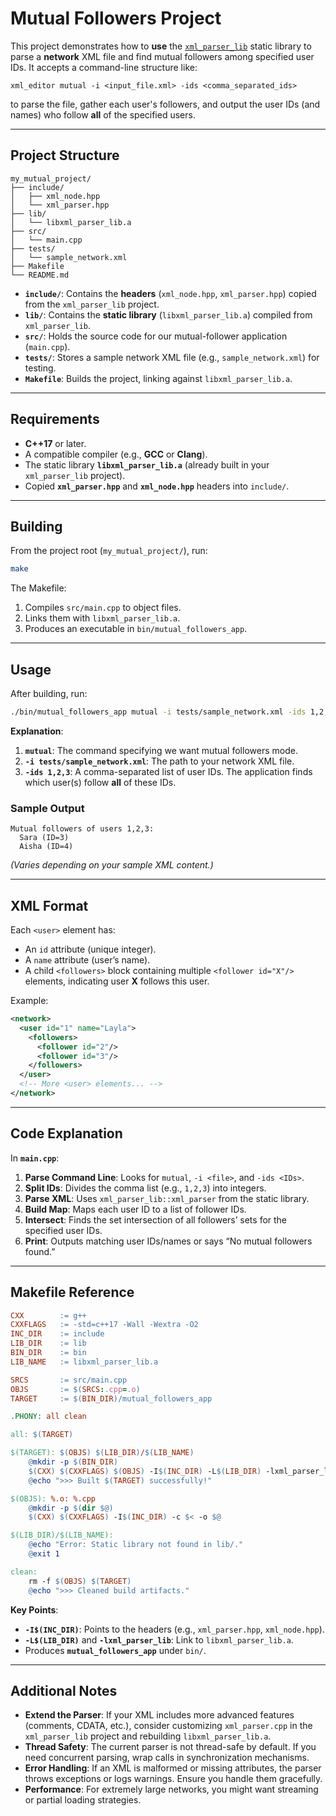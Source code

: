 # Mutual Followers Project

This project demonstrates how to **use** the [`xml_parser_lib`](https://github.com/AzizaZamel/Data_Structures_and_Algorithms_Project/tree/main/xml_parser_lib) static library to parse a **network** XML file and find mutual followers among specified user IDs. It accepts a command-line structure like:

```
xml_editor mutual -i <input_file.xml> -ids <comma_separated_ids>
```

to parse the file, gather each user's followers, and output the user IDs (and names) who follow **all** of the specified users.

---

## Project Structure

```
my_mutual_project/
├── include/
│   ├── xml_node.hpp
│   └── xml_parser.hpp
├── lib/
│   └── libxml_parser_lib.a
├── src/
│   └── main.cpp
├── tests/
│   └── sample_network.xml
├── Makefile
└── README.md
```

- **`include/`**: Contains the **headers** (`xml_node.hpp`, `xml_parser.hpp`) copied from the `xml_parser_lib` project.
- **`lib/`**: Contains the **static library** (`libxml_parser_lib.a`) compiled from `xml_parser_lib`.
- **`src/`**: Holds the source code for our mutual-follower application (`main.cpp`).
- **`tests/`**: Stores a sample network XML file (e.g., `sample_network.xml`) for testing.
- **`Makefile`**: Builds the project, linking against `libxml_parser_lib.a`.

---

## Requirements

- **C++17** or later.
- A compatible compiler (e.g., **GCC** or **Clang**).
- The static library **`libxml_parser_lib.a`** (already built in your `xml_parser_lib` project).
- Copied **`xml_parser.hpp`** and **`xml_node.hpp`** headers into `include/`.

---

## Building

From the project root (`my_mutual_project/`), run:

```bash
make
```

The Makefile:

1. Compiles `src/main.cpp` to object files.
2. Links them with `libxml_parser_lib.a`.
3. Produces an executable in `bin/mutual_followers_app`.

---

## Usage

After building, run:

```bash
./bin/mutual_followers_app mutual -i tests/sample_network.xml -ids 1,2,3
```

**Explanation**:

1. **`mutual`**: The command specifying we want mutual followers mode.
2. **`-i tests/sample_network.xml`**: The path to your network XML file.
3. **`-ids 1,2,3`**: A comma-separated list of user IDs. The application finds which user(s) follow **all** of these IDs.

### Sample Output

```
Mutual followers of users 1,2,3:
  Sara (ID=3)
  Aisha (ID=4)
```

_(Varies depending on your sample XML content.)_

---

## XML Format

Each `<user>` element has:

- An `id` attribute (unique integer).
- A `name` attribute (user’s name).
- A child `<followers>` block containing multiple `<follower id="X"/>` elements, indicating user **X** follows this user.

Example:

```xml
<network>
  <user id="1" name="Layla">
    <followers>
      <follower id="2"/>
      <follower id="3"/>
    </followers>
  </user>
  <!-- More <user> elements... -->
</network>
```

---

## Code Explanation

In **`main.cpp`**:

1. **Parse Command Line**: Looks for `mutual`, `-i <file>`, and `-ids <IDs>`.
2. **Split IDs**: Divides the comma list (e.g., `1,2,3`) into integers.
3. **Parse XML**: Uses `xml_parser_lib::xml_parser` from the static library.
4. **Build Map**: Maps each user ID to a list of follower IDs.
5. **Intersect**: Finds the set intersection of all followers’ sets for the specified user IDs.
6. **Print**: Outputs matching user IDs/names or says “No mutual followers found.”

---

## Makefile Reference

```makefile
CXX        := g++
CXXFLAGS   := -std=c++17 -Wall -Wextra -O2
INC_DIR    := include
LIB_DIR    := lib
BIN_DIR    := bin
LIB_NAME   := libxml_parser_lib.a

SRCS       := src/main.cpp
OBJS       := $(SRCS:.cpp=.o)
TARGET     := $(BIN_DIR)/mutual_followers_app

.PHONY: all clean

all: $(TARGET)

$(TARGET): $(OBJS) $(LIB_DIR)/$(LIB_NAME)
	@mkdir -p $(BIN_DIR)
	$(CXX) $(CXXFLAGS) $(OBJS) -I$(INC_DIR) -L$(LIB_DIR) -lxml_parser_lib -o $@
	@echo ">>> Built $(TARGET) successfully!"

$(OBJS): %.o: %.cpp
	@mkdir -p $(dir $@)
	$(CXX) $(CXXFLAGS) -I$(INC_DIR) -c $< -o $@

$(LIB_DIR)/$(LIB_NAME):
	@echo "Error: Static library not found in lib/."
	@exit 1

clean:
	rm -f $(OBJS) $(TARGET)
	@echo ">>> Cleaned build artifacts."
```

**Key Points**:

- **`-I$(INC_DIR)`**: Points to the headers (e.g., `xml_parser.hpp`, `xml_node.hpp`).
- **`-L$(LIB_DIR)`** and **`-lxml_parser_lib`**: Link to `libxml_parser_lib.a`.
- Produces **`mutual_followers_app`** under `bin/`.

---

## Additional Notes

- **Extend the Parser**: If your XML includes more advanced features (comments, CDATA, etc.), consider customizing `xml_parser.cpp` in the `xml_parser_lib` project and rebuilding `libxml_parser_lib.a`.
- **Thread Safety**: The current parser is not thread-safe by default. If you need concurrent parsing, wrap calls in synchronization mechanisms.
- **Error Handling**: If an XML is malformed or missing attributes, the parser throws exceptions or logs warnings. Ensure you handle them gracefully.
- **Performance**: For extremely large networks, you might want streaming or partial loading strategies.
